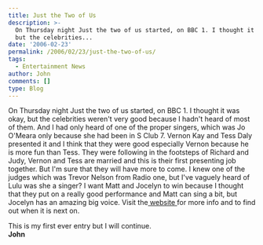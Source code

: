 ```yaml
---
title: Just the Two of Us
description: >-
  On Thursday night Just the two of us started, on BBC 1. I thought it was okay,
  but the celebrities...
date: '2006-02-23'
permalink: /2006/02/23/just-the-two-of-us/
tags:
  - Entertainment News
author: John
comments: []
type: Blog
---
```


On Thursday night Just the two of us started, on BBC 1. I thought it was
okay, but the celebrities weren\'t very good because I hadn\'t heard of
most of them. And I had only heard of one of the proper singers, which
was Jo O\'Meara only because she had been in S Club 7. Vernon Kay and
Tess Daly presented it and I think that they were good especially Vernon
because he is more fun than Tess. They were following in the footsteps
of Richard and Judy, Vernon and Tess are married and this is their first
presenting job together. But I\'m sure that they will have more to come.
I knew one of the judges which was Trevor Nelson from Radio one, but
I\'ve vaguely heard of Lulu was she a singer? I want Matt and Jocelyn to
win because I thought that they put on a really good performance and
Matt can sing a bit, but Jocelyn has an amazing big voice. Visit the[
website ][1]for more info and to find out when it is next on.

This is my first ever entry but I will continue.  
 **John**



[1]: https://www.bbc.co.uk/justthetwoofus/
